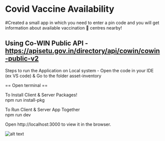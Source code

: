 # Covid Vaccine Availability
#Created a small app in which you need to enter a pin code and you will get information about available vaccination 💉 centres nearby!

## Using Co-WIN Public API - https://apisetu.gov.in/directory/api/cowin/cowin-public-v2


Steps to run the Application on Local system -
Open the code in your IDE (ex VS code) & Go to the folder asset-inventory

== Open terminal ==

To Install Client & Server Packages!\
npm run install-pkg

To Run Client & Server App Together\
npm run dev

Open http://localhost:3000 to view it in the browser.

![alt text](https://media.licdn.com/dms/image/C5622AQFdlpifT7mpIg/feedshare-shrink_1280/0/1620226666918?e=1692230400&v=beta&t=k-V1esmIg6bJE2r0mIkNwaLWczqRTJ-ZRccqmKSrU_Y)
